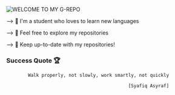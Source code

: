 ![WELCOME TO MY G-REPO](https://user-images.githubusercontent.com/82915997/229525353-055e2581-26aa-401b-8306-914ba742747c.png)

--> 🏮 I'm a student who loves to learn new languages

--> 🏮 Feel free to explore my repositories

--> 🏮 Keep up-to-date with my repositories!

### Success Quote 🏆

            Walk properly, not slowly, work smartly, not quickly 

                                                 [Syafiq Asyraf]
